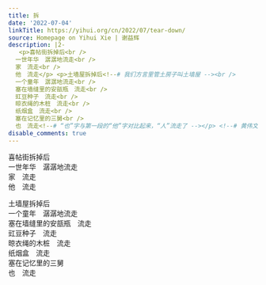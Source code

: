 ```yaml
---
title: 拆
date: '2022-07-04'
linkTitle: https://yihui.org/cn/2022/07/tear-down/
source: Homepage on Yihui Xie | 谢益辉
description: |2-
   <p>喜帖街拆掉后<br />
  一世年华　潺潺地流走<br />
  家　流走<br />
  他　流走</p> <p>土墙屋拆掉后<!--# 我们方言里管土房子叫土墙屋 --><br />
  一个童年　潺潺地流走<br />
  塞在墙缝里的安瓿瓶　流走<br />
  豇豆种子　流走<br />
  晾衣绳的木桩　流走<br />
  纸烟盒　流走<br />
  塞在记忆里的三舅<br />
  也　流走<!--# “也”字与第一段的“他”字对比起来，“人”流走了 --></p> <!--# 黄伟文见喜帖街拆掉，联想起姻缘的拆掉。我联想到[三舅](/cn/2018/04/san-jiu/)家的土屋，二十六七年前拆掉了。土墙有很多砖缝，人经常把一些杂物塞在里面。比如给猪打针后的残留安瓿瓶（我爹是兽医，所以我对这种玻璃小瓶太熟悉了，还记得硫 ...
disable_comments: true
---
```

 <p>喜帖街拆掉后<br />
一世年华　潺潺地流走<br />
家　流走<br />
他　流走</p> <p>土墙屋拆掉后<!--# 我们方言里管土房子叫土墙屋 --><br />
一个童年　潺潺地流走<br />
塞在墙缝里的安瓿瓶　流走<br />
豇豆种子　流走<br />
晾衣绳的木桩　流走<br />
纸烟盒　流走<br />
塞在记忆里的三舅<br />
也　流走<!--# “也”字与第一段的“他”字对比起来，“人”流走了 --></p> <!--# 黄伟文见喜帖街拆掉，联想起姻缘的拆掉。我联想到[三舅](/cn/2018/04/san-jiu/)家的土屋，二十六七年前拆掉了。土墙有很多砖缝，人经常把一些杂物塞在里面。比如给猪打针后的残留安瓿瓶（我爹是兽医，所以我对这种玻璃小瓶太熟悉了，还记得硫 ...